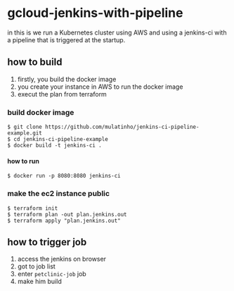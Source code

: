 # gcloud-jenkins-with-pipeline
in this is we run a Kubernetes cluster using AWS and using a jenkins-ci with a pipeline that is triggered at the startup.

## how to build

1. firstly, you build the docker image
2. you create your instance in AWS to run the docker image
3. execut the plan from terraform

### build docker image

    $ git clone https://github.com/mulatinho/jenkins-ci-pipeline-example.git
    $ cd jenkins-ci-pipeline-example
    $ docker build -t jenkins-ci .

#### how to run

    $ docker run -p 8080:8080 jenkins-ci
  
### make the ec2 instance public
 
    $ terraform init
    $ terraform plan -out plan.jenkins.out
    $ terraform apply "plan.jenkins.out"

## how to trigger job

1. access the jenkins on browser
2. got to job list
3. enter `petclinic-job` job
4. make him build
